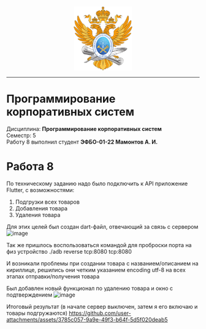 <p align="center">
  <img src="images/MIREA_Gerb_Colour.svg" alt="Mirea_Gerb" width="30%"/>
</p>

___

# Программирование корпоративных систем
Дисциплина: **Программирование корпоративных систем** <br>
Семестр: 5 <br>
Работу 8 выполнил студент **ЭФБО-01-22 Мамонтов А. И.** <br>

# Работа 8
По техническому заданию надо было подключить к API приложение Flutter, с возможностями:
1. Подгрузки всех товаров
2. Добавления товара
3. Удаления товара

Для этих целей был создан dart-файл, отвечающий за связь с сервером
<img width="642" alt="image" src="https://github.com/user-attachments/assets/3c152dc6-5e41-42e0-bf49-cdea42725743">

Так же пришлось воспользоваться командой для проброски порта на физ устройство
./adb reverse tcp:8080 tcp:8080

И возникали проблемы при создании товара с названием/описанием на кириллице, решились они четким указанием encoding utf-8 на всех этапах отправки/получения товара

Был добавлен новый функционал по удалению товара и окно с подтверждением
<img width="642" alt="image" src="https://github.com/user-attachments/assets/6d083663-1bfd-4106-9c8c-d9da57bc9157">


Итоговый результат (в начале сервер выключен, затем я его включаю и товары подгружаются)
https://github.com/user-attachments/assets/3785c057-9a9e-49f3-b64f-5d5f020deab5
